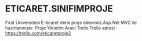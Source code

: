 # ETICARET.SINIFIMPROJE
Fırat Üniversitesi E-ticaret dersi proje ödevimiz.Asp.Net MVC ile hazırlanmıştır.
Proje Yönetim Aracı Trello
Trello adresi : https://trello.com/eticaretproje2
